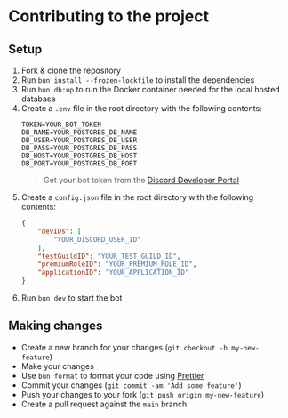 # Contributing to the project

## Setup
1. Fork & clone the repository
2. Run `bun install --frozen-lockfile` to install the dependencies
3. Run `bun db:up` to run the Docker container needed for the local hosted database
4.  Create a `.env` file in the root directory with the following contents:
    ```env
    TOKEN=YOUR_BOT_TOKEN
    DB_NAME=YOUR_POSTGRES_DB_NAME
    DB_USER=YOUR_POSTGRES_DB_USER
    DB_PASS=YOUR_POSTGRES_DB_PASS
    DB_HOST=YOUR_POSTGRES_DB_HOST
    DB_PORT=YOUR_POSTGRES_DB_PORT

    ```
    > Get your bot token from the [Discord Developer Portal](https://discord.com/developers/applications)
5. Create a `config.json` file in the root directory with the following contents:
    ```json
    {
        "devIDs": [
            "YOUR_DISCORD_USER_ID"
        ],
        "testGuildID": "YOUR_TEST_GUILD_ID",
        "premiumRoleID": "YOUR_PREMIUM_ROLE_ID",
        "applicationID": "YOUR_APPLICATION_ID"
    }
    ```
6. Run `bun dev` to start the bot

## Making changes
* Create a new branch for your changes (`git checkout -b my-new-feature`)
* Make your changes 
* Use `bun format` to format your code using [Prettier](https://prettier.io/)
* Commit your changes (`git commit -am 'Add some feature'`)
* Push your changes to your fork (`git push origin my-new-feature`)
* Create a pull request against the `main` branch